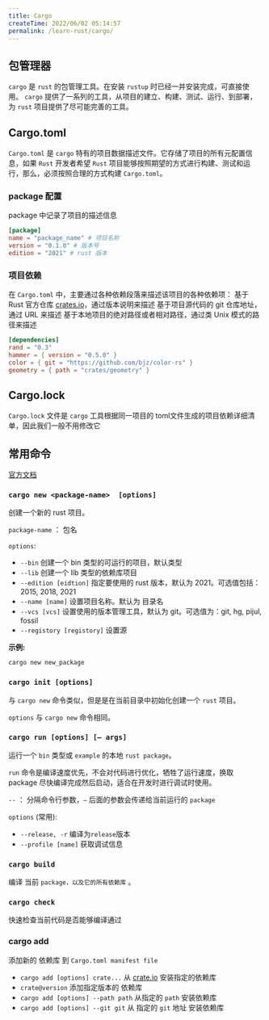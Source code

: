 ```yaml
---
title: Cargo
createTime: 2022/06/02 05:14:57
permalink: /learn-rust/cargo/
---
```


## 包管理器

`cargo` 是 `rust` 的包管理工具。在安装 `rustup` 时已经一并安装完成，可直接使用。
`cargo` 提供了一系列的工具，从项目的建立、构建、测试、运行、到部署，为 `rust` 项目提供了尽可能完善的工具。

## Cargo.toml

`Cargo.toml` 是 `cargo` 特有的项目数据描述文件。它存储了项目的所有元配置信息，如果 `Rust` 开发者希望 `Rust` 项目能够按照期望的方式进行构建、测试和运行，那么，必须按照合理的方式构建 `Cargo.toml`。

### package 配置

package 中记录了项目的描述信息

```toml
[package]
name = "package_name" # 项目名称
version = "0.1.0" # 版本号
edition = "2021" # rust 版本
```

### 项目依赖

在 `Cargo.toml` 中，主要通过各种依赖段落来描述该项目的各种依赖项：
基于 Rust 官方仓库 [crates.io](https://crates.io)，通过版本说明来描述
基于项目源代码的 git 仓库地址，通过 URL 来描述
基于本地项目的绝对路径或者相对路径，通过类 Unix 模式的路径来描述

```toml
[dependencies]
rand = "0.3"
hammer = { version = "0.5.0" }
color = { git = "https://github.com/bjz/color-rs" }
geometry = { path = "crates/geometry" }
```

## Cargo.lock

`Cargo.lock` 文件是 `cargo` 工具根据同一项目的 toml文件生成的项目依赖详细清单，因此我们一般不用修改它

## 常用命令

[官方文档](https://doc.rust-lang.org/stable/cargo/commands/index.html)

### `cargo new <package-name>  [options]`

创建一个新的 rust 项目。

`package-name` ： 包名

`options`:

- `--bin` 创建一个 bin 类型的可运行的项目，默认类型
- `--lib` 创建一个 lib 类型的依赖库项目
- `--edition [eidtion]` 指定要使用的 rust 版本，默认为 2021。可选值包括：2015, 2018, 2021
- `--name [name]` 设置项目名称。默认为 目录名
- `--vcs [vcs]` 设置使用的版本管理工具，默认为 git。可选值为：git, hg, pijul, fossil
- `--registory [registory]` 设置源

**示例:**

```sh
cargo new new_package
```

### `cargo init [options]`

与 `cargo new` 命令类似，但是是在当前目录中初始化创建一个 `rust` 项目。

`options` 与 `cargo new` 命令相同。

### `cargo run [options] [— args]`

运行一个 `bin` 类型或 `example` 的本地 `rust package`。

`run` 命令是编译速度优先，不会对代码进行优化，牺牲了运行速度，换取 package 尽快编译完成然后启动，适合在开发时进行调试时使用。

`--` ： 分隔命令行参数，`—` 后面的参数会传递给当前运行的 `package`

`options` (常用):

- `--release, -r` 编译为`release`版本
- `--profile [name]` 获取调试信息

### `cargo build`

编译 当前 `package，以及它的所有依赖库` 。

### `cargo check`

快速检查当前代码是否能够编译通过

### cargo add

添加新的 依赖库 到 `Cargo.toml manifest file`

- `cargo add [options] crate...` 从 [crate.io](https://crate.io) 安装指定的依赖库
- `crate@version` 添加指定版本的 依赖库
- `cargo add [options] --path path` 从指定的 `path` 安装依赖库
- `cargo add [options] --git git` 从 指定的 `git` 地址 安装依赖库
